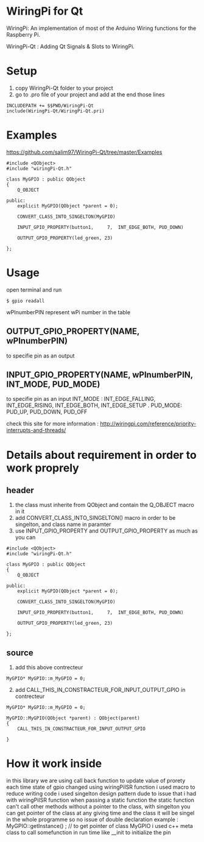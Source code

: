 # WiringPi for Qt

WiringPi: An implementation of most of the Arduino Wiring functions for the Raspberry Pi.

WiringPi-Qt : Adding Qt Signals &amp; Slots to WiringPi.

# Setup
1) copy WiringPi-Qt folder to your project
2) go to .pro file of your project and add at the end those lines

```
INCLUDEPATH += $$PWD/WiringPi-Qt
include(WiringPi-Qt/WiringPi-Qt.pri)
```

# Examples

https://github.com/salim97/WiringPi-Qt/tree/master/Examples
```
#include <QObject>
#include "wiringPi-Qt.h"

class MyGPIO : public QObject
{
    Q_OBJECT

public:
    explicit MyGPIO(QObject *parent = 0);

    CONVERT_CLASS_INTO_SINGELTON(MyGPIO)

    INPUT_GPIO_PROPERTY(button1,     7,  INT_EDGE_BOTH, PUD_DOWN)
    
    OUTPUT_GPIO_PROPERTY(led_green, 23)

};
```

# Usage
open terminal and run 
```
$ gpio readall
```
wPInumberPIN represent wPi number in the table

## OUTPUT_GPIO_PROPERTY(NAME, wPInumberPIN)
to specifie pin as an output

## INPUT_GPIO_PROPERTY(NAME, wPInumberPIN, INT_MODE, PUD_MODE)
to specifie pin as an input
INT_MODE : INT_EDGE_FALLING, INT_EDGE_RISING, INT_EDGE_BOTH, INT_EDGE_SETUP .
PUD_MODE: PUD_UP, PUD_DOWN, PUD_OFF

check this site for more information :
http://wiringpi.com/reference/priority-interrupts-and-threads/



# Details about requirement in order to work proprely
## header
1) the class must inherite from QObject and contain the Q_OBJECT macro in it
2) add CONVERT_CLASS_INTO_SINGELTON() macro in order to be singelton, and class name in paramter 
3) use INPUT_GPIO_PROPERTY and OUTPUT_GPIO_PROPERTY as much as you can

```
#include <QObject>
#include "wiringPi-Qt.h"

class MyGPIO : public QObject
{
    Q_OBJECT

public:
    explicit MyGPIO(QObject *parent = 0);

    CONVERT_CLASS_INTO_SINGELTON(MyGPIO)

    INPUT_GPIO_PROPERTY(button1,     7,  INT_EDGE_BOTH, PUD_DOWN)
    
    OUTPUT_GPIO_PROPERTY(led_green, 23)

};
```
## source
1) add this above contrecteur 
```
MyGPIO* MyGPIO::m_MyGPIO = 0;
```
2) add CALL_THIS_IN_CONSTRACTEUR_FOR_INPUT_OUTPUT_GPIO in contrecteur
```
MyGPIO* MyGPIO::m_MyGPIO = 0;

MyGPIO::MyGPIO(QObject *parent) : QObject(parent)
{
    CALL_THIS_IN_CONSTRACTEUR_FOR_INPUT_OUTPUT_GPIO

}
```

# How it work inside
in this library we are using call back function to update value of prorety each time state of gpio changed using
wiringPiISR function
i used macro to reduce writing code
i used singelton design pattern dude to issue that i had with wiringPiISR function when passing a static function 
the static function can't call other methods without a pointer to the class, with singelton you can get pointer of the class at any giving time and the class it will be singel in the whole programme so no issue of double declaration
example : MyGPIO::getInstance() ; // to get pointer of class MyGPIO
i used c++ meta class to call somefunction in run time like __init<name of the pin> to initialize the pin
    



